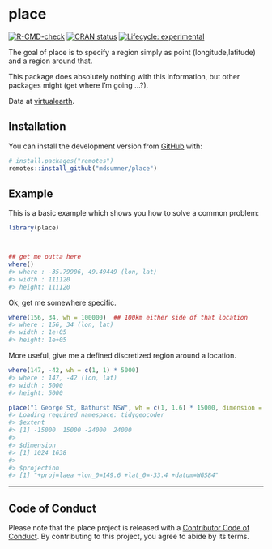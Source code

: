 
<!-- README.md is generated from README.Rmd. Please edit that file -->

# place

<!-- badges: start -->

[![R-CMD-check](https://github.com/mdsumner/place/workflows/R-CMD-check/badge.svg)](https://github.com/mdsumner/place/actions)
[![CRAN
status](https://www.r-pkg.org/badges/version/place)](https://CRAN.R-project.org/package=place)
[![Lifecycle:
experimental](https://img.shields.io/badge/lifecycle-experimental-orange.svg)](https://lifecycle.r-lib.org/articles/stages.html#experimental)
<!-- badges: end -->

The goal of place is to specify a region simply as point
(longitude,latitude) and a region around that.

This package does absolutely nothing with this information, but other
packages might (get where I’m going …?).

Data at [virtualearth](http://a0.ortho.tiles.virtualearth.net/tiles/).

## Installation

You can install the development version from
[GitHub](https://github.com/) with:

``` r
# install.packages("remotes")
remotes::install_github("mdsumner/place")
```

## Example

This is a basic example which shows you how to solve a common problem:

``` r
library(place)



## get me outta here
where()
#> where : -35.79906, 49.49449 (lon, lat)
#> width : 111120
#> height: 111120
```

Ok, get me somewhere specific.

``` r
where(156, 34, wh = 100000)  ## 100km either side of that location
#> where : 156, 34 (lon, lat)
#> width : 1e+05
#> height: 1e+05
```

More useful, give me a defined discretized region around a location.

``` r
where(147, -42, wh = c(1, 1) * 5000)
#> where : 147, -42 (lon, lat)
#> width : 5000
#> height: 5000

place("1 George St, Bathurst NSW", wh = c(1, 1.6) * 15000, dimension = 1024)
#> Loading required namespace: tidygeocoder
#> $extent
#> [1] -15000  15000 -24000  24000
#> 
#> $dimension
#> [1] 1024 1638
#> 
#> $projection
#> [1] "+proj=laea +lon_0=149.6 +lat_0=-33.4 +datum=WGS84"
```

------------------------------------------------------------------------

## Code of Conduct

Please note that the place project is released with a [Contributor Code
of
Conduct](https://contributor-covenant.org/version/2/0/CODE_OF_CONDUCT.html).
By contributing to this project, you agree to abide by its terms.
